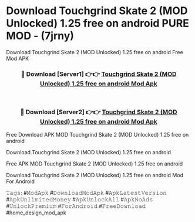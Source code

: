 # Download Touchgrind Skate 2 (MOD Unlocked) 1.25 free on android PURE MOD - (7jrny)
Download Touchgrind Skate 2 (MOD Unlocked) 1.25 free on android Free Mod APK

<div align="center">
<h3>🔴 Download [Server1] 👉👉 <a href="https://apk-comot.site?title=Touchgrind_Skate_2_(MOD_Unlocked)_1.25_free_on_android">Touchgrind Skate 2 (MOD Unlocked) 1.25 free on android Mod Apk</a></h3><br>

<h3>🔴 Download [Server2] 👉👉 <a href="https://apk-comot.site?title=Touchgrind_Skate_2_(MOD_Unlocked)_1.25_free_on_android">Touchgrind Skate 2 (MOD Unlocked) 1.25 free on android Mod Apk</a></h3>
</div>


Free Download APK MOD Touchgrind Skate 2 (MOD Unlocked) 1.25 free on android

Download Touchgrind Skate 2 (MOD Unlocked) 1.25 free on android 

Free APK MOD Touchgrind Skate 2 (MOD Unlocked) 1.25 free on android 

Download Touchgrind Skate 2 (MOD Unlocked) 1.25 free on android Mod For Android

𝚃𝚊𝚐𝚜: #𝙼𝚘𝚍𝙰𝚙𝚔 #𝙳𝚘𝚠𝚗𝚕𝚘𝚊𝚍𝙼𝚘𝚍𝙰𝚙𝚔 #𝙰𝚙𝚔𝙻𝚊𝚝𝚎𝚜𝚝𝚅𝚎𝚛𝚜𝚒𝚘𝚗 #𝙰𝚙𝚔𝚄𝚗𝚕𝚒𝚖𝚒𝚝𝚎𝚍𝙼𝚘𝚗𝚎𝚢 #𝙰𝚙𝚔𝚄𝚗𝚕𝚘𝚌𝚔𝙰𝚕𝚕 #𝙰𝚙𝚔𝙽𝚘𝙰𝚍𝚜 #𝚄𝚗𝚕𝚘𝚌𝚔𝙿𝚛𝚎𝚖𝚒𝚞𝚖 #𝙵𝚘𝚛𝙰𝚗𝚍𝚛𝚘𝚒𝚍 #𝙵𝚛𝚎𝚎𝙳𝚘𝚠𝚗𝚕𝚘𝚊𝚍 #home_design_mod_apk